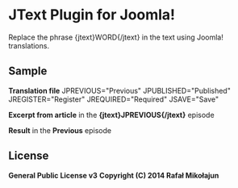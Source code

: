 # JText Plugin for Joomla!

Replace the phrase {jtext}WORD{/jtext} in the text using Joomla! translations.

## Sample
**Translation file**
JPREVIOUS="Previous"
JPUBLISHED="Published"
JREGISTER="Register"
JREQUIRED="Required"
JSAVE="Save"

**Excerpt from article**
in the **{jtext}JPREVIOUS{/jtext}** episode

**Result**
in the **Previous** episode


## License

**General Public License v3**
**Copyright (C) 2014 Rafał Mikołajun**
